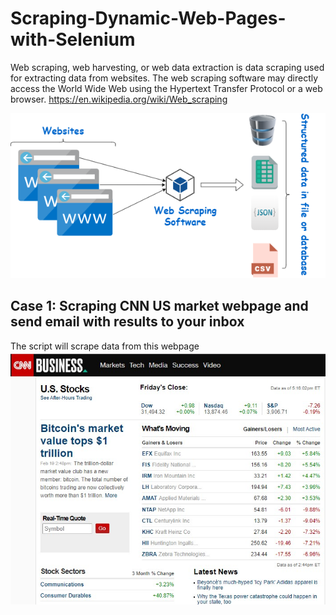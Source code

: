 # Scraping-Dynamic-Web-Pages-with-Selenium


Web scraping, web harvesting, or web data extraction is data scraping used for extracting data from websites. The web scraping software may directly access the World Wide Web using the Hypertext Transfer Protocol or a web browser. https://en.wikipedia.org/wiki/Web_scraping 


![image](images/web_scraping.png)




## Case 1: Scraping CNN US market webpage and send email with results to your inbox

The script will scrape data from this webpage
![image](images/cnn_us_markets.jpg)




